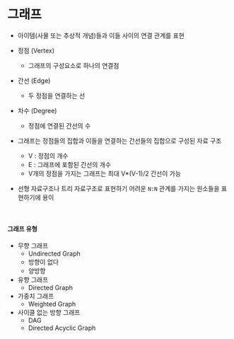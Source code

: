 # 그래프

* 아이템(사물 또는 추상적 개념)들과 이들 사이의 연결 관계를 표현
* 정점 (Vertex)
  * 그래프의 구성요소로 하나의 연결점
* 간선 (Edge)
  * 두 정점을 연결하는 선
* 차수 (Degree)
  * 정점에 연결된 간선의 수

* 그래프는 정점들의 집합과 이들을 연결하는 간선들의 집합으로 구성된 자료 구조
  * V : 정점의 개수
  * E : 그래프에 포함된 간선의 개수
  * V개의 정점을 가지는 그래프는 최대 V*(V-1)/2 간선이 가능
* 선형 자료구조나 트리 자료구조로 표현하기 어려운 `N:N` 관계를 가지는 원소들을 표현하기에 용이

<br>

#### 그래프 유형

* 무향 그래프
  * Undirected Graph
  * 방향이 없다
  * 양방향
* 유향 그래프
  * Directed Graph
* 가중치 그래프
  * Weighted Graph
* 사이클 없는 방향 그래프
  	* DAG
  	* Directed Acyclic Graph
